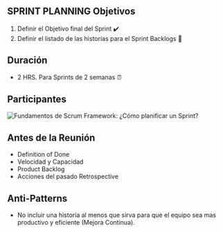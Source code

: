 **SPRINT PLANNING**
Objetivos
---
1. Definir el Objetivo final del Sprint ✔️
2. Definir el listado de las historias para el Sprint Backlogs 📝

Duración
--
- 2 HRS. Para Sprints de 2 semanas ⏰

Participantes
-
<IMG  src="https://netmind.net/es/wp-content/uploads/2021/07/Sprint_Planning_Participantes-1024x595.jpg"  alt="Fundamentos de Scrum Framework: ¿Cómo planificar un Sprint?"/>

Antes de la Reunión
-
- Definition of Done
- Velocidad y Capacidad
- Product  Backlog
- Acciones del pasado Retrospective

Anti-Patterns
-
- No incluir una historia al menos que sirva para que el equipo sea mas productivo y eficiente (Mejora Continua).
